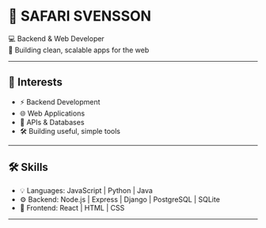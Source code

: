 # 🐾 SAFARI SVENSSON  

💻 Backend & Web Developer  
🚀 Building clean, scalable apps for the web  

---

## 🎯 Interests  
- ⚡ Backend Development  
- 🌐 Web Applications  
- 🔗 APIs & Databases  
- 🛠️ Building useful, simple tools  

---

## 🛠️ Skills  
- 💡 Languages: JavaScript | Python | Java  
- ⚙️ Backend: Node.js | Express | Django | PostgreSQL | SQLite
- 🎨 Frontend: React | HTML | CSS  
  

---


